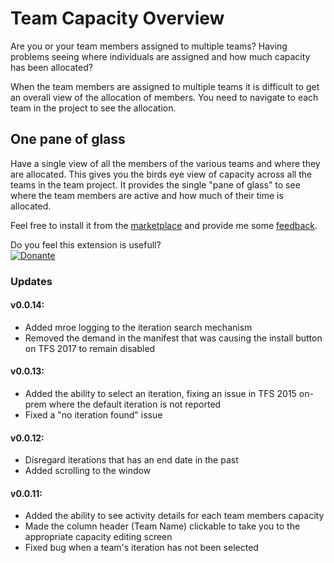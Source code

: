 # Team Capacity Overview

Are you or your team members assigned to multiple teams?
Having problems seeing where individuals are assigned and how much capacity has been allocated? 

When the team members are assigned to multiple teams it is difficult to get an overall view of the allocation of members. You need to navigate to each team in the project to see the allocation.

## One pane of glass
Have a single view of all the members of the various teams and where they are allocated. This gives you the birds eye view of capacity across all the teams in the team project.
It provides the single "pane of glass" to see where the team members are active and how much of their time is allocated.

Feel free to install it from the [marketplace](https://marketplace.visualstudio.com/items?itemName=tfc.team-capacity) and provide me some [feedback](https://github.com/NielZeeman/team-capacity-extension/issues).

Do you feel this extension is usefull?  
[![Donante](https://www.paypalobjects.com/en_US/i/btn/btn_donate_LG.gif)](https://paypal.me/nielzeeman/5)

### Updates
#### v0.0.14:
- Added mroe logging to the iteration search mechanism
- Removed the demand in the manifest that was causing the install button on TFS 2017 to remain disabled
#### v0.0.13:
- Added the ability to select an iteration, fixing an issue in TFS 2015 on-prem where the default iteration is not reported
- Fixed a "no iteration found" issue
#### v0.0.12:
- Disregard iterations that has an end date in the past
- Added scrolling to the window
#### v0.0.11:
- Added the ability to see activity details for each team members capacity
- Made the column header (Team Name) clickable to take you to the appropriate capacity editing screen
- Fixed bug when a team's iteration has not been selected

